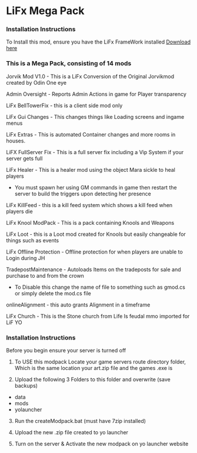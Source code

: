 # LiFx Mega Pack

### Installation Instructions

To Install this mod, ensure you have the LiFx FrameWork installed [Download here](https://lifxmod.com/)


### This is a Mega Pack, consisting of 14 mods
Jorvik Mod V1.0 - This is a LiFx Conversion of the Original Jorvikmod created by Odin One eye

Admin Oversight - Reports Admin Actions in game for Player transparency 

LiFx BellTowerFix - this is a client side mod only 

LiFx Gui Changes - This changes things like Loading screens and ingame menus

LiFx Extras - This is automated Container changes and more rooms in houses.

LiFX FullServer Fix - This is a full server fix including a Vip System if your server gets full

LiFx Healer - This is a healer mod using the object Mara sickle to heal players 
- You must spawn her using GM commands in game then restart the server to build the triggers upon detecting her presence

LiFx KillFeed - this is a kill feed system which shows a kill feed when players die

LiFx Knool ModPack - This is a pack containing Knools and Weapons

LiFx Loot - this is a Loot mod created for Knools but easily changeable for things such as events

LiFx Offline Protection - Offline protection for when players are unable to Login during JH

TradepostMaintenance - Autoloads Items on the tradeposts for sale and purchase to and from the crown
- To Disable this change the name of file to something such as gmod.cs or simply delete the mod.cs file

onlineAlignment - this auto grants Alignment in a timeframe

LiFx Church - This is the Stone church from Life Is feudal mmo imported for LiF YO

### Installation Instructions
Before you begin ensure your server is turned off

1. To USE this modpack Locate your game servers route directory folder, Which is the same location your art.zip file and the games .exe is

2. Upload the following 3 Folders to this folder and overwrite (save backups)
- data
- mods
- yolauncher

3. Run the createModpack.bat (must have 7zip installed)

4. Upload the new .zip file created to yo launcher

5. Turn on the server & Activate the new modpack on yo launcher website


 
